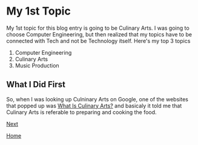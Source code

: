 # My 1st Topic

My 1st topic for this blog entry is going to be Culinary Arts. I was going to choose Computer Engineering, but then realized that my topics have to be connected with Tech and not be Technology itself. Here's my top 3 topics

1. Computer Engineering
2. Culinary Arts
3. Music Production

## What I Did First
So, when I was looking up Culninary Arts on Google, one of the websites that popped up was [What Is Culinary Arts?](https://hospitalityinsights.ehl.edu/culinary-arts) and basicaly it told me that Culinary Arts is referable to preparing and cooking the food.

[Next](entry02.md)

[Home](../README.md)
